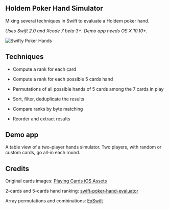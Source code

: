 ## Holdem Poker Hand Simulator

Mixing several techniques in Swift to evaluate a Holdem poker hand.

*Uses Swift 2.0 and Xcode 7 beta 3+. Demo app needs OS X 10.10+.*

![Swifty Poker Hands](https://www.evernote.com/shard/s89/sh/3f391e4f-3ba4-45ee-b4f6-cdaa8a85628f/8c3ded92bfda886b/res/7971889e-0eab-4f56-971c-51731ef3274e/skitch.png)

## Techniques

- Compute a rank for each card

- Compute a rank for each possible 5 cards hand

- Permutations of all possible hands of 5 cards among the 7 cards in play

- Sort, filter, deduplicate the results

- Compare ranks by byte matching

- Reorder and extract results

## Demo app

A table view of a two-player hands simulator. Two players, with random or custom cards, go all-in each round.

## Credits

Original cards images: [Playing Cards iOS Assets](https://github.com/hayeah/playing-cards-assets)

2-cards and 5-cards hand ranking: [swift-poker-hand-evaluator](https://github.com/s4nchez/swift-poker-hand-evaluator)

Array permutations and combinations: [ExSwift](https://github.com/pNre/ExSwift) 

